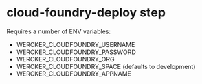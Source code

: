 # cloud-foundry-deploy step

Requires a number of ENV variables:
 - WERCKER_CLOUDFOUNDRY_USERNAME
 - WERCKER_CLOUDFOUNDRY_PASSWORD
 - WERCKER_CLOUDFOUNDRY_ORG
 - WERCKER_CLOUDFOUNDRY_SPACE (defaults to development)
 - WERCKER_CLOUDFOUNDRY_APPNAME
